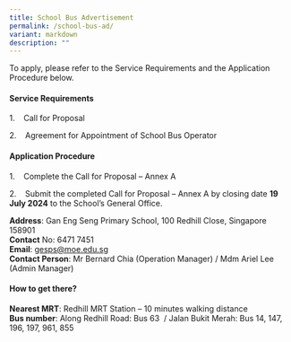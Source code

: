 ```yaml
---
title: School Bus Advertisement
permalink: /school-bus-ad/
variant: markdown
description: ""
---
```

To apply, please refer to the Service Requirements and the Application Procedure below.

#### **Service Requirements**

1.    Call for Proposal

2.    Agreement for Appointment of School Bus Operator

#### **Application Procedure**

1.    Complete the Call for Proposal – Annex A

2.    Submit the completed Call for Proposal – Annex A by closing date **19 July 2024** to the School’s General Office.

**Address**: Gan Eng Seng Primary School, 100 Redhill Close, Singapore 158901  
**Contact** No: 6471 7451  
**Email**: gesps@moe.edu.sg  
**Contact Person**:  Mr Bernard Chia (Operation Manager) / Mdm Ariel Lee (Admin Manager)

#### **How to get there?**

**Nearest MRT**: Redhill MRT Station – 10 minutes walking distance  
**Bus number**: Along Redhill Road: Bus 63  / Jalan Bukit Merah: Bus 14, 147, 196, 197, 961, 855
